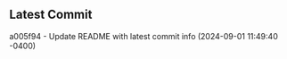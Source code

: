 
## Latest Commit
a005f94 - Update README with latest commit info (2024-09-01 11:49:40 -0400) <Yunxi-Zhou>
